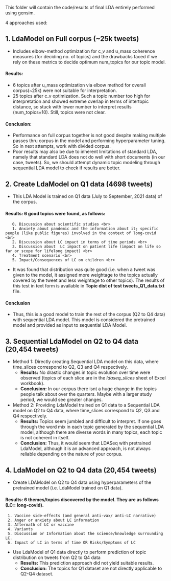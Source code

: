 This folder will contain the code/results of final LDA entirely performed using gensim.

4 approaches used:
## 1. LdaModel on Full corpus (~25k tweets)
   - Includes elbow-method optimization for c_v and u_mass coherence measures (for deciding no. of topics) and the drawbacks faced if we rely on these metrics to decide optimum num_topics for our topic model.
   #### Results:
   - 6 topics after u_mass optimization via elbow method for overall corpus(~25k) were not suitable for interpretation.
   - 25 topics after c_v optimization. Such a topic number too high for interpretation and showed extreme overlap in terms of intertopic distance, so stuck with lower number to interpret results (num_topics=10). Still, topics were not clear.
   #### Conclusion:
   - Performance on full corpus together is not good despite making multiple passes thru corpus in the model and performing hyperparameter tuning. So in next attempts, work with divided corpus.
   - Poor results may also be due to inherent limitations of standard LDA, namely that standard LDA does not do well with short documents (in our case, tweets). So, we should attempt dynamic topic modeling through sequential LDA model to check if results are better.

## 2. Create LdaModel on Q1 data (4698 tweets) 
   - This LDA Model is trained on Q1 data (July to September, 2021 data) of the corpus.
   #### Results: 6 good topics were found, as follows: <br>
       0. Discussion about scientific studies <br>
       1. Anxiety about pandemic and the information about it; specific people (like public figures) involved in the context of long-covid <br>
       2. Discussion about LC impact in terms of time periods <br>
       3. Discussion about  LC impact on patient life (impact on life so far or scope for lifelong impact) <br>
       4. Treatment scenario <br>
       5. Impact/Consequences of LC on children <br>
   
   * It was found that distribution was quite good (i.e. when a tweet was given to the model, it assigned more weightage to the topics actually covered by the tweet and less weightage to other topics). The results of this test in text form is available in **Topic dist of test tweets_Q1_data.txt** file. <br>
   #### Conclusion
   * Thus, this is a good model to train the rest of the corpus (Q2 to Q4 data) with sequential LDA model. This model is considered the pretrained model and provided as input to sequential LDA Model.
    
## 3. Sequential LdaModel on Q2 to Q4 data (20,454 tweets) 
   - Method 1: Directly creating Sequential LDA model on this data, where time_slices correspond to Q2, Q3 and Q4 respectively.
      - **Results:** No drastic changes in topic evolution over time were observed (topics of each slice are in the *ldaseq_slices* sheet of Excel workbook). 
      - **Conclusion:** In our corpus there isnt a huge change in the topics people talk about over the quarters. Maybe with a larger study period, we would see greater changes.
   - Method 2: Providing LdaModel trained on Q1 data to a Sequential LDA model on Q2 to Q4 data, where time_slices correspond to Q2, Q3 and Q4 respectively.
      - **Results:** Topics seem jumbled and difficult to interpret. If one goes through the word mix in each topic generated by the sequential LDA model, although there are diverse words in many topics, each topic is not coherent in itself. 
      - **Conclusion:** Thus, it would seem that LDASeq with pretrained LdaModel, although it is an advanced approach, is not always reliable depending on the nature of your corpus.


## 4. LdaModel on Q2 to Q4 data (20,454 tweets) 
   - Create LDAModel on Q2 to Q4 data using hyperparameters of the pretrained model (i.e. LdaModel trained on Q1 data). <br>
   
   #### Results: **6 themes/topics** discovered by the model. They are as follows (LC= long-covid). <br>
  ``` 
   1. Vaccine side-effects (and general anti-vax/ anti-LC narrative)
   2. Anger or anxiety about LC information
   3. Aftermath of LC or vaccine
   4. Variants
   5. Discussion or Information about the science/knowledge surrounding LC.
   6. Impact of LC in terms of time OR Risks/Symptoms of LC
   ```
   
   - Use LdaModel of Q1 data directly to perform prediction of topic distribution on tweets from Q2 to Q4 data
     - **Results:** This prediction approach did not yield suitable results.
     - **Conclusion:** The topics for Q1 dataset are not directly applicable to Q2-Q4 dataset.




  

